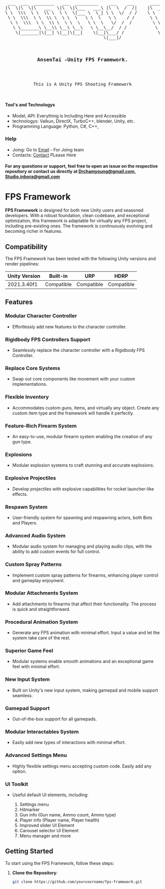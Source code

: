 <br>
<pre align="center">
 ___  ___  ________   ___  _________    ___    ___      ________ ________  ________      
|\  \|\  \|\   ___  \|\  \|\___   ___\ |\  \  /  /|    |\  _____\\   __  \|\   ____\     
\ \  \\\  \ \  \\ \  \ \  \|___ \  \_| \ \  \/  / /    \ \  \__/\ \  \|\  \ \  \___|_    
 \ \  \\\  \ \  \\ \  \ \  \   \ \  \   \ \    / /      \ \   __\\ \   ____\ \_____  \   
  \ \  \\\  \ \  \\ \  \ \  \   \ \  \   \/  /  /        \ \  \_| \ \  \___|\|____|\  \  
   \ \_______\ \__\\ \__\ \__\   \ \__\__/  / /           \ \__\   \ \__\     ____\_\  \ 
    \|_______|\|__| \|__|\|__|    \|__|\___/ /             \|__|    \|__|    |\_________\
                                      \|___|/                                \|_________|                              
                                                                                                                                                                

 <h3>AnsenTai -Unity FPS Framework.</h3>

This is A Unity FPS Shooting Framework 

</pre>

#### Tool's and Technologys
- Model, API:  Everything is Including Here and Accessible
- technologys: Valkun, DirectX, TurboC++, blender, Unity, etc.
- Programming Language: Python, C#, C++,
### Help
- Joing: Go to [Email](drchamyoung@gmail.com) - For Joing team
- Contacts:  [Contact](drchamyoung@gmail.com) PLease Here


#### For any questions or support, feel free to open an issue on the respective repository or contact us directly at Drchamyoung@gmail.com, Studio.inbora@gmail.com



# FPS Framework

**FPS Framework** is designed for both new Unity users and seasoned developers. With a robust foundation, clean codebase, and exceptional optimization, this framework is adaptable for virtually any FPS project, including pre-existing ones. The framework is continuously evolving and becoming richer in features.

## Compatibility

The FPS Framework has been tested with the following Unity versions and render pipelines:

| Unity Version | Built-in | URP | HDRP |
|---------------|----------|-----|------|
| 2021.3.40f1   | Compatible | Compatible | Compatible |


## Features

### Modular Character Controller
- Effortlessly add new features to the character controller.

### Rigidbody FPS Controllers Support
- Seamlessly replace the character controller with a Rigidbody FPS Controller.

### Replace Core Systems
- Swap out core components like movement with your custom implementations.

### Flexible Inventory
- Accommodates custom guns, items, and virtually any object. Create any custom item type and the framework will handle it perfectly.

### Feature-Rich Firearm System
- An easy-to-use, modular firearm system enabling the creation of any gun type.

### Explosions
- Modular explosion systems to craft stunning and accurate explosions.

### Explosive Projectiles
- Develop projectiles with explosive capabilities for rocket launcher-like effects.

### Respawn System
- User-friendly system for spawning and respawning actors, both Bots and Players.

### Advanced Audio System
- Modular audio system for managing and playing audio clips, with the ability to add custom events for full control.

### Custom Spray Patterns
- Implement custom spray patterns for firearms, enhancing player control and gameplay enjoyment.

### Modular Attachments System
- Add attachments to firearms that affect their functionality. The process is quick and straightforward.

### Procedural Animation System
- Generate any FPS animation with minimal effort. Input a value and let the system take care of the rest.

### Superior Game Feel
- Modular systems enable smooth animations and an exceptional game feel with minimal effort.

### New Input System
- Built on Unity's new input system, making gamepad and mobile support seamless.

### Gamepad Support
- Out-of-the-box support for all gamepads.

### Modular Interactables System
- Easily add new types of interactions with minimal effort.

### Advanced Settings Menu
- Highly flexible settings menu accepting custom code. Easily add any option.

### UI Toolkit
- Useful default UI elements, including:

  1. Settings menu
  2. Hitmarker
  3. Gun info (Gun name, Ammo count, Ammo type)
  4. Player info (Player name, Player health)
  5. Improved slider UI Element
  6. Carousel selector UI Element
  7. Menu manager and more

## Getting Started

To start using the FPS Framework, follow these steps:

1. **Clone the Repository**:
   ```bash
   git clone https://github.com/yourusername/fps-framework.git
